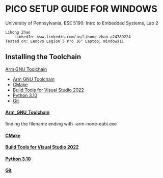 # PICO SETUP GUIDE FOR WINDOWS #
University of Pennsylvania, ESE 5190: Intro to Embedded Systems, Lab 2  

    Lihong Zhao  
        LinkedIn: www.linkedin.com/in/lihong-zhao-a24789224  
    Tested on: Lenovo Legion 5 Pro 16" Laptop, Windows11 

## Installing the Toolchain ##

[Arm GNU Toolchain](#Arm_GNU_Toolchain)
 

* [Arm GNU Toolchain](https://developer.arm.com/downloads/-/arm-gnu-toolchain-downloads)
* [CMake](https://cmake.org/download/)
* [Build Tools for Visual Studio 2022](https://visualstudio.microsoft.com/zh-hans/downloads/)
* [Python 3.10](https://www.python.org/downloads/release/python-3107/)
* [Git](https://git-scm.com/download/win)

#### [Arm_GNU_Toolchain](https://developer.arm.com/downloads/-/arm-gnu-toolchain-downloads) ####
finding the filename ending with -arm-none-eabi.exe
#### [CMake](https://cmake.org/download/)  ####
#### [Build Tools for Visual Studio 2022](https://visualstudio.microsoft.com/zh-hans/downloads/)  ####
#### [Python 3.10](https://www.python.org/downloads/release/python-3107/)  ####
#### [Git](https://git-scm.com/download/win)  ####
 
